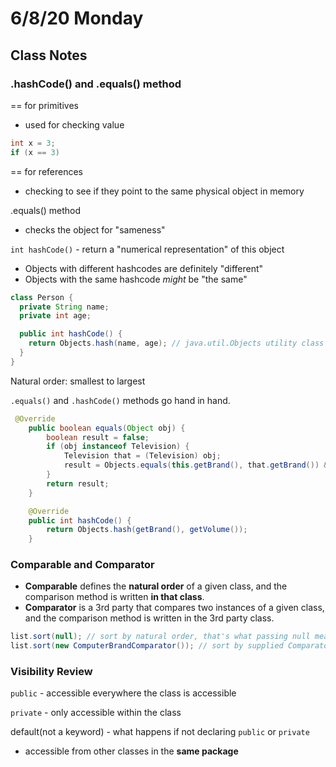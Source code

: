 # 6/8/20 Monday 

## Class Notes 

### .hashCode() and .equals() method

== for primitives
  - used for checking value 

```java
int x = 3;
if (x == 3)
```

== for references
  - checking to see if they point to the same physical object in memory 

.equals() method 
  - checks the object for "sameness"

`int hashCode()` - return a "numerical representation" of this object 
  - Objects with different hashcodes are definitely "different"
  - Objects with the same hashcode _might_ be "the same"

```java
class Person {
  private String name;
  private int age;

  public int hashCode() {
    return Objects.hash(name, age); // java.util.Objects utility class (NOT java.lang.Object)
  }
}
```

Natural order: smallest to largest 

`.equals()` and `.hashCode()` methods go hand in hand. 
```java
 @Override
    public boolean equals(Object obj) {
        boolean result = false;
        if (obj instanceof Television) {
            Television that = (Television) obj;
            result = Objects.equals(this.getBrand(), that.getBrand()) && Objects.equals(this.getVolume(), that.getVolume());
        }
        return result;
    }

    @Override
    public int hashCode() {
        return Objects.hash(getBrand(), getVolume());
    }
```

### Comparable and Comparator 
- **Comparable** defines the **natural order** of a given class, and the comparison method is written **in that class**.
- **Comparator** is a 3rd party that compares two instances of a given class, and the comparison method is written in the 3rd party class. 
```java
list.sort(null); // sort by natural order, that's what passing null means 
list.sort(new ComputerBrandComparator()); // sort by supplied Comparator
```

### Visibility Review 
`public` - accessible everywhere the class is accessible 

`private` - only accessible within the class 

default(not a keyword) - what happens if not declaring `public` or `private`
  - accessible from other classes in the **same package**



